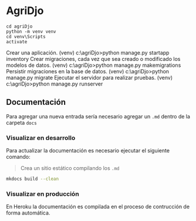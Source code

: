# AgriDjo

```
cd agriDjo
python -m venv venv
cd venv\Scripts
activate
```

Crear una aplicación.
(venv) c:\agriDjo>python manage.py startapp inventory
Crear migraciones, cada vez que sea creado o modificado los modelos de datos.
(venv) c:\agriDjo>python manage.py makemigrations
Persistir migraciones en la base de datos.
(venv) c:\agriDjo>python manage.py migrate
Ejecutar el servidor para realizar pruebas.
(venv) c:\agriDjo>python manage.py runserver

## Documentación

Para agregar una nueva entrada sería necesario agregar un `.md` dentro de la carpeta `docs`

### Visualizar en desarrollo

Para actualizar la documentación es necesario ejecutar el siguiente comando:

> Crea un sitio estático compilando los `.md`

```bash
mkdocs build --clean
```

### Visualizar en producción

En Heroku la documentación es compilada en el proceso de contrucción de forma automática.


